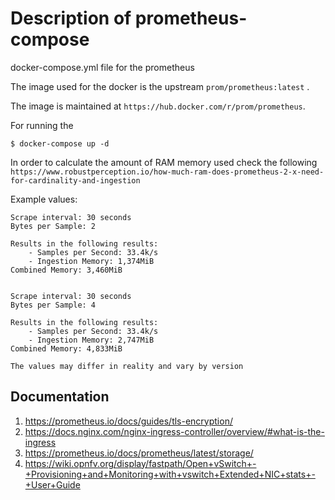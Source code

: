 # Description of prometheus-compose
docker-compose.yml file for the prometheus


The image used for the docker is the  upstream ```prom/prometheus:latest``` .

The image is maintained at ```https://hub.docker.com/r/prom/prometheus```.



For running the
```
$ docker-compose up -d
```

In order to calculate the amount of RAM memory used check the following ```https://www.robustperception.io/how-much-ram-does-prometheus-2-x-need-for-cardinality-and-ingestion```

Example values:
```
Scrape interval: 30 seconds
Bytes per Sample: 2

Results in the following results:
    - Samples per Second: 33.4k/s
    - Ingestion Memory: 1,374MiB
Combined Memory: 3,460MiB 


Scrape interval: 30 seconds
Bytes per Sample: 4

Results in the following results:
    - Samples per Second: 33.4k/s
    - Ingestion Memory: 2,747MiB
Combined Memory: 4,833MiB
```

```The values may differ in reality and vary by version```



## Documentation
1. https://prometheus.io/docs/guides/tls-encryption/
2. https://docs.nginx.com/nginx-ingress-controller/overview/#what-is-the-ingress
3. https://prometheus.io/docs/prometheus/latest/storage/
4. https://wiki.opnfv.org/display/fastpath/Open+vSwitch+-+Provisioning+and+Monitoring+with+vswitch+Extended+NIC+stats+-+User+Guide

